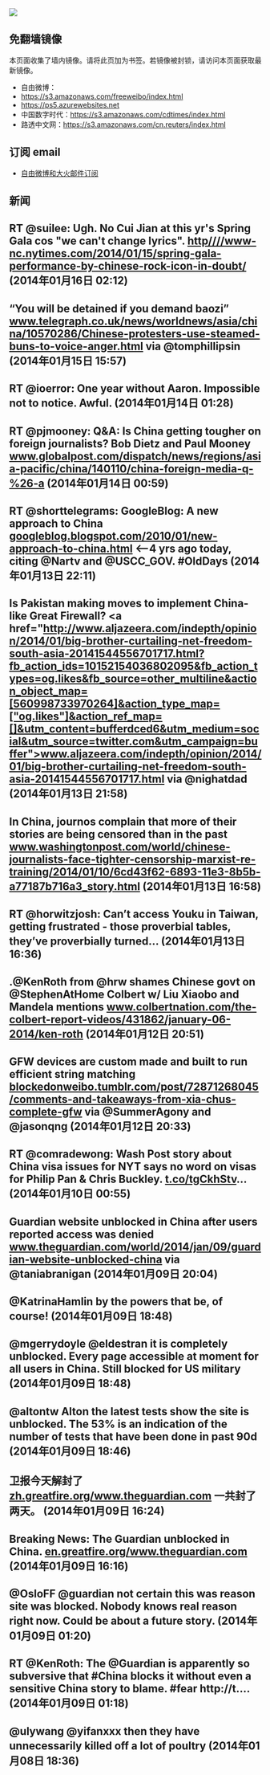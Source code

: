 <img src="logos.png" />

## 免翻墙镜像
本页面收集了墙内镜像。请将此页加为书签。若镜像被封锁，请访问本页面获取最新镜像。
* 自由微博：
 * https://s3.amazonaws.com/freeweibo/index.html
 * https://ps5.azurewebsites.net
* 中国数字时代：https://s3.amazonaws.com/cdtimes/index.html
* 路透中文网：https://s3.amazonaws.com/cn.reuters/index.html

## 订阅 email
* <a href="https://greatfire.us7.list-manage.com/subscribe?u=854fca58782082e0cbdf204a0&id=c78949b93c">自由微博和大火邮件订阅</a>
		
## 新闻
RT @suilee: Ugh. No Cui Jian at this yr's Spring Gala cos "we can't change lyrics".  <a href="HTTP://http:////www-nc.nytimes.com/2014/01/15/spring-gala-performance-by-chinese-rock-icon-in-doubt/?=smid=tw-share&_r=6&">http////www-nc.nytimes.com/2014/01/15/spring-gala-performance-by-chinese-rock-icon-in-doubt/</a> (2014年01月16日 02:12)
 ---
“You will be detained if you demand baozi” <a href="http://www.telegraph.co.uk/news/worldnews/asia/china/10570286/Chinese-protesters-use-steamed-buns-to-voice-anger.html">www.telegraph.co.uk/news/worldnews/asia/china/10570286/Chinese-protesters-use-steamed-buns-to-voice-anger.html</a> via @tomphillipsin (2014年01月15日 15:57)
 ---
RT @ioerror: One year without Aaron. Impossible not to notice. Awful. (2014年01月14日 01:28)
 ---
RT @pjmooney: Q&amp;A: Is China getting tougher on foreign journalists? Bob Dietz and Paul Mooney <a href="http://www.globalpost.com/dispatch/news/regions/asia-pacific/china/140110/china-foreign-media-q-%2526-a">www.globalpost.com/dispatch/news/regions/asia-pacific/china/140110/china-foreign-media-q-%26-a</a> (2014年01月14日 00:59)
 ---
RT @shorttelegrams: GoogleBlog: A new approach to China <a href="http://googleblog.blogspot.com/2010/01/new-approach-to-china.html">googleblog.blogspot.com/2010/01/new-approach-to-china.html</a> &lt;--4 yrs ago today, citing @Nartv and @USCC_GOV. #OldDays (2014年01月13日 22:11)
 ---
Is Pakistan making moves to implement China-like Great Firewall? <a href="http://www.aljazeera.com/indepth/opinion/2014/01/big-brother-curtailing-net-freedom-south-asia-20141544556701717.html?fb_action_ids=10152154036802095&fb_action_types=og.likes&fb_source=other_multiline&action_object_map=[560998733970264]&action_type_map=["og.likes"]&action_ref_map=[]&utm_content=bufferdced6&utm_medium=social&utm_source=twitter.com&utm_campaign=buffer">www.aljazeera.com/indepth/opinion/2014/01/big-brother-curtailing-net-freedom-south-asia-20141544556701717.html</a> via @nighatdad (2014年01月13日 21:58)
 ---
In China, journos complain that more of their stories are being censored than in the past <a href="http://www.washingtonpost.com/world/chinese-journalists-face-tighter-censorship-marxist-re-training/2014/01/10/6cd43f62-6893-11e3-8b5b-a77187b716a3_story.html?utm_content=buffer0a711&utm_medium=social&utm_source=twitter.com&utm_campaign=buffer">www.washingtonpost.com/world/chinese-journalists-face-tighter-censorship-marxist-re-training/2014/01/10/6cd43f62-6893-11e3-8b5b-a77187b716a3_story.html</a> (2014年01月13日 16:58)
 ---
RT @horwitzjosh: Can’t access Youku in Taiwan, getting frustrated - those proverbial tables, they’ve proverbially turned... (2014年01月13日 16:36)
 ---
.@KenRoth from @hrw shames Chinese govt on @StephenAtHome Colbert w/ Liu Xiaobo and Mandela mentions <a href="http://www.colbertnation.com/the-colbert-report-videos/431862/january-06-2014/ken-roth">www.colbertnation.com/the-colbert-report-videos/431862/january-06-2014/ken-roth</a> (2014年01月12日 20:51)
 ---
GFW devices are custom made and built to run efficient string matching <a href="http://blockedonweibo.tumblr.com/post/72871268045/comments-and-takeaways-from-xia-chus-complete-gfw">blockedonweibo.tumblr.com/post/72871268045/comments-and-takeaways-from-xia-chus-complete-gfw</a> via @SummerAgony and @jasonqng (2014年01月12日 20:33)
 ---
RT @comradewong: Wash Post story about China visa issues for NYT says no word on visas for Philip Pan &amp; Chris Buckley. <a href="http://t.co/tgCkhStv">t.co/tgCkhStv</a>… (2014年01月10日 00:55)
 ---
Guardian website unblocked in China after users reported access was denied <a href="http://www.theguardian.com/world/2014/jan/09/guardian-website-unblocked-china?CMP=twt_gu">www.theguardian.com/world/2014/jan/09/guardian-website-unblocked-china</a> via @taniabranigan (2014年01月09日 20:04)
 ---
@KatrinaHamlin by the powers that be, of course! (2014年01月09日 18:48)
 ---
@mgerrydoyle @eldestran it is completely unblocked. Every page accessible at moment for all users in China. Still blocked for US military (2014年01月09日 18:48)
 ---
@altontw Alton the latest tests show the site is unblocked. The 53% is an indication of the number of tests that have been done in past 90d (2014年01月09日 18:46)
 ---
卫报今天解封了 <a href="https://zh.greatfire.org/www.theguardian.com">zh.greatfire.org/www.theguardian.com</a> 一共封了两天。 (2014年01月09日 16:24)
 ---
Breaking News: The Guardian unblocked in China. <a href="https://en.greatfire.org/www.theguardian.com">en.greatfire.org/www.theguardian.com</a> (2014年01月09日 16:16)
 ---
@OsloFF @guardian not certain this was reason site was blocked. Nobody knows real reason right now. Could be about a future story. (2014年01月09日 01:20)
 ---
RT @KenRoth: The @Guardian is apparently so subversive that #China blocks it without even a sensitive China story to blame. #fear http://t.… (2014年01月09日 01:18)
 ---
@ulywang @yifanxxx then they have unnecessarily killed off a lot of poultry (2014年01月08日 18:36)
 ---
